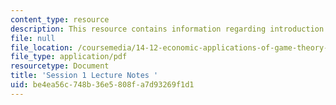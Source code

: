 ```yaml
---
content_type: resource
description: This resource contains information regarding introduction.
file: null
file_location: /coursemedia/14-12-economic-applications-of-game-theory-fall-2012/be4ea56c748b36e5808fa7d93269f1d1_MIT14_12F12_chap1_intro.pdf
file_type: application/pdf
resourcetype: Document
title: 'Session 1 Lecture Notes '
uid: be4ea56c-748b-36e5-808f-a7d93269f1d1
---
```

